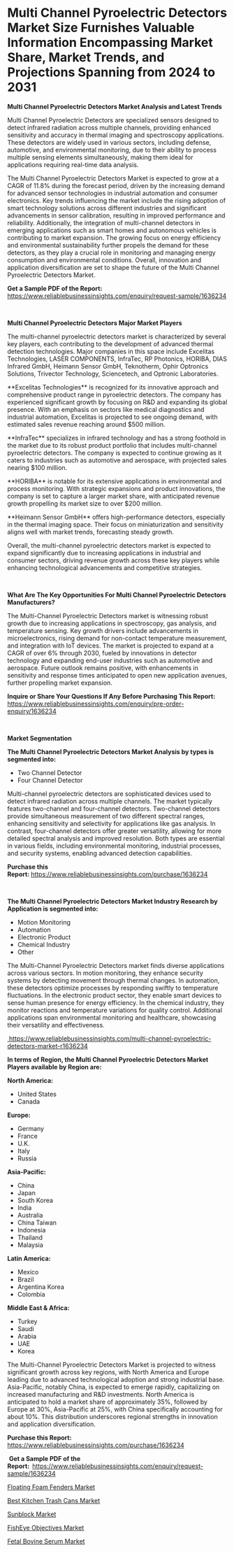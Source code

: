<p><h1>Multi Channel Pyroelectric Detectors Market Size Furnishes Valuable Information Encompassing Market Share, Market Trends, and Projections Spanning from 2024 to 2031</h1></p><p><strong>Multi Channel Pyroelectric Detectors Market Analysis and Latest Trends</strong></p>
<p><p>Multi Channel Pyroelectric Detectors are specialized sensors designed to detect infrared radiation across multiple channels, providing enhanced sensitivity and accuracy in thermal imaging and spectroscopy applications. These detectors are widely used in various sectors, including defense, automotive, and environmental monitoring, due to their ability to process multiple sensing elements simultaneously, making them ideal for applications requiring real-time data analysis.</p><p>The Multi Channel Pyroelectric Detectors Market is expected to grow at a CAGR of 11.8% during the forecast period, driven by the increasing demand for advanced sensor technologies in industrial automation and consumer electronics. Key trends influencing the market include the rising adoption of smart technology solutions across different industries and significant advancements in sensor calibration, resulting in improved performance and reliability. Additionally, the integration of multi-channel detectors in emerging applications such as smart homes and autonomous vehicles is contributing to market expansion. The growing focus on energy efficiency and environmental sustainability further propels the demand for these detectors, as they play a crucial role in monitoring and managing energy consumption and environmental conditions. Overall, innovation and application diversification are set to shape the future of the Multi Channel Pyroelectric Detectors Market.</p></p>
<p><strong>Get a Sample PDF of the Report:&nbsp;</strong> <a href="https://www.reliablebusinessinsights.com/enquiry/request-sample/1636234">https://www.reliablebusinessinsights.com/enquiry/request-sample/1636234</a></p>
<p>&nbsp;</p>
<p><strong>Multi Channel Pyroelectric Detectors Major Market Players</strong></p>
<p><p>The multi-channel pyroelectric detectors market is characterized by several key players, each contributing to the development of advanced thermal detection technologies. Major companies in this space include Excelitas Technologies, LASER COMPONENTS, InfraTec, RP Photonics, HORIBA, DIAS Infrared GmbH, Heimann Sensor GmbH, Teknotherm, Ophir Optronics Solutions, Trivector Technology, Sciencetech, and Optronic Laboratories.</p><p>**Excelitas Technologies** is recognized for its innovative approach and comprehensive product range in pyroelectric detectors. The company has experienced significant growth by focusing on R&D and expanding its global presence. With an emphasis on sectors like medical diagnostics and industrial automation, Excelitas is projected to see ongoing demand, with estimated sales revenue reaching around $500 million.</p><p>**InfraTec** specializes in infrared technology and has a strong foothold in the market due to its robust product portfolio that includes multi-channel pyroelectric detectors. The company is expected to continue growing as it caters to industries such as automotive and aerospace, with projected sales nearing $100 million.</p><p>**HORIBA** is notable for its extensive applications in environmental and process monitoring. With strategic expansions and product innovations, the company is set to capture a larger market share, with anticipated revenue growth propelling its market size to over $200 million.</p><p>**Heimann Sensor GmbH** offers high-performance detectors, especially in the thermal imaging space. Their focus on miniaturization and sensitivity aligns well with market trends, forecasting steady growth.</p><p>Overall, the multi-channel pyroelectric detectors market is expected to expand significantly due to increasing applications in industrial and consumer sectors, driving revenue growth across these key players while enhancing technological advancements and competitive strategies.</p></p>
<p>&nbsp;</p>
<p><strong>What Are The Key Opportunities For Multi Channel Pyroelectric Detectors Manufacturers?</strong></p>
<p><p>The Multi-Channel Pyroelectric Detectors market is witnessing robust growth due to increasing applications in spectroscopy, gas analysis, and temperature sensing. Key growth drivers include advancements in microelectronics, rising demand for non-contact temperature measurement, and integration with IoT devices. The market is projected to expand at a CAGR of over 6% through 2030, fueled by innovations in detector technology and expanding end-user industries such as automotive and aerospace. Future outlook remains positive, with enhancements in sensitivity and response times anticipated to open new application avenues, further propelling market expansion.</p></p>
<p><strong>Inquire or Share Your Questions If Any Before Purchasing This Report:</strong> <a href="https://www.reliablebusinessinsights.com/enquiry/pre-order-enquiry/1636234">https://www.reliablebusinessinsights.com/enquiry/pre-order-enquiry/1636234</a></p>
<p>&nbsp;</p>
<p><strong>Market Segmentation</strong></p>
<p><strong>The Multi Channel Pyroelectric Detectors Market Analysis by types is segmented into:</strong></p>
<p><ul><li>Two Channel Detector</li><li>Four Channel Detector</li></ul></p>
<p><p>Multi-channel pyroelectric detectors are sophisticated devices used to detect infrared radiation across multiple channels. The market typically features two-channel and four-channel detectors. Two-channel detectors provide simultaneous measurement of two different spectral ranges, enhancing sensitivity and selectivity for applications like gas analysis. In contrast, four-channel detectors offer greater versatility, allowing for more detailed spectral analysis and improved resolution. Both types are essential in various fields, including environmental monitoring, industrial processes, and security systems, enabling advanced detection capabilities.</p></p>
<p><strong>Purchase this Report:&nbsp;</strong><a href="https://www.reliablebusinessinsights.com/purchase/1636234">https://www.reliablebusinessinsights.com/purchase/1636234</a></p>
<p>&nbsp;</p>
<p><strong>The Multi Channel Pyroelectric Detectors Market Industry Research by Application is segmented into:</strong></p>
<p><ul><li>Motion Monitoring</li><li>Automation</li><li>Electronic Product</li><li>Chemical Industry</li><li>Other</li></ul></p>
<p><p>The Multi-Channel Pyroelectric Detectors market finds diverse applications across various sectors. In motion monitoring, they enhance security systems by detecting movement through thermal changes. In automation, these detectors optimize processes by responding swiftly to temperature fluctuations. In the electronic product sector, they enable smart devices to sense human presence for energy efficiency. In the chemical industry, they monitor reactions and temperature variations for quality control. Additional applications span environmental monitoring and healthcare, showcasing their versatility and effectiveness.</p></p>
<p><a href="https://www.reliablebusinessinsights.com/multi-channel-pyroelectric-detectors-market-r1636234">&nbsp;https://www.reliablebusinessinsights.com/multi-channel-pyroelectric-detectors-market-r1636234</a></p>
<p><strong>In terms of Region, the Multi Channel Pyroelectric Detectors Market Players available by Region are:</strong></p>
<p>
    <p> <strong> North America: </strong>
        <ul>
            <li>United States</li>
            <li>Canada</li>
        </ul>
        </p> 
    <p> <strong> Europe: </strong>
        <ul>
            <li>Germany</li>
            <li>France</li>
            <li>U.K.</li>
            <li>Italy</li>
            <li>Russia</li>
        </ul>
        </p> 
    <p> <strong> Asia-Pacific: </strong>
        <ul>
            <li>China</li>
            <li>Japan</li>
            <li>South Korea</li>
            <li>India</li>
            <li>Australia</li>
            <li>China Taiwan</li>
            <li>Indonesia</li>
            <li>Thailand</li>
            <li>Malaysia</li>
        </ul>
        </p> 
    <p> <strong> Latin America: </strong>
        <ul>
            <li>Mexico</li>
            <li>Brazil</li>
            <li>Argentina Korea</li>
            <li>Colombia</li>
        </ul>
        </p> 
    <p> <strong> Middle East & Africa: </strong>
        <ul>
            <li>Turkey</li>
            <li>Saudi</li>
            <li>Arabia</li>
            <li>UAE</li>
            <li>Korea</li>
        </ul>
    </p>
    </p>
<p><p>The Multi-Channel Pyroelectric Detectors Market is projected to witness significant growth across key regions, with North America and Europe leading due to advanced technological adoption and strong industrial base. Asia-Pacific, notably China, is expected to emerge rapidly, capitalizing on increased manufacturing and R&D investments. North America is anticipated to hold a market share of approximately 35%, followed by Europe at 30%, Asia-Pacific at 25%, with China specifically accounting for about 10%. This distribution underscores regional strengths in innovation and application diversification.</p></p>
<p><strong>Purchase this Report: </strong><a href="https://www.reliablebusinessinsights.com/purchase/1636234">https://www.reliablebusinessinsights.com/purchase/1636234</a></p>
<p>&nbsp;<strong>Get a Sample PDF of the Report:&nbsp;&nbsp;</strong><a href="https://www.reliablebusinessinsights.com/enquiry/request-sample/1636234">https://www.reliablebusinessinsights.com/enquiry/request-sample/1636234</a></p>
<p><strong></strong></p>
<p><p><a href="https://medium.com/@sardarp081_19487/market-forecasting-change-global-floating-foam-fenders-market-dynamics-and-future-trends-2024-731ac2eaf7d6">Floating Foam Fenders Market</a></p><p><a href="https://issuu.com/reportprime-2/docs/best-kitchen-trash-cans-market-size_5a04475d851d01">Best Kitchen Trash Cans Market</a></p><p><a href="https://issuu.com/reportprime-2/docs/sunblock-market-size-2030.pptx_d5b9078e163ea2">Sunblock Market</a></p><p><a href="https://github.com/ChristianClark406/Market-Research-Report-List-1/blob/main/fisheye-objectives-market.md">FishEye Objectives Market</a></p><p><a href="https://www.linkedin.com/pulse/emerging-market-trends-regional-analysis-fetal-bovine-serum-wtkse">Fetal Bovine Serum Market</a></p></p>